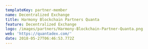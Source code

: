 ```yaml
---
templateKey: partner-member
name: Decentralized Exchange
title: Harmony Blockchain Partners Quanta
feature: Decentralized Exchange
logo: /images/partners/Harmony-Blockchain-Partner-Quanta.png
web: 'https://quantadex.com/'
date: 2018-05-27T06:46:53.772Z
---
```



